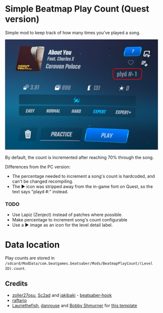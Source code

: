 # Simple Beatmap Play Count (Quest version)

Simple mod to keep track of how many times you've played a song.

![Preview](./assets/menu-leveldetail-playcount.jpg)

By default, the count is incremented after reaching 70% through the song.

Differences from the PC version:

- The percentage needed to increment a song's count is hardcoded, and can't be changed recompiling.
- The ▶ icon was stripped away from the in-game font on Quest, so the text says "playd #:" instead.

### TODO

- Use Lapiz (Zenject) instead of patches where possible.
- Make percentage to increment song's count configurable
- Use a ▶ image as an icon for the level detail label.

# Data location

Play counts are stored in `/sdcard/ModData/com.beatgames.beatsaber/Mods/BeatmapPlayCount/(Level ID).count`.

## Credits

* [zoller27osu](https://github.com/zoller27osu), [Sc2ad](https://github.com/Sc2ad) and [jakibaki](https://github.com/jakibaki) - [beatsaber-hook](https://github.com/sc2ad/beatsaber-hook)
* [raftario](https://github.com/raftario)
* [Lauriethefish](https://github.com/Lauriethefish), [danrouse](https://github.com/danrouse) and [Bobby Shmurner](https://github.com/BobbyShmurner) for [this template](https://github.com/Lauriethefish/quest-mod-template)
